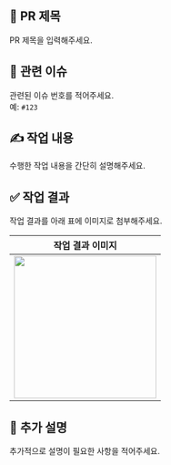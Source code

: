 <!-- 
커밋 컨벤션 종류
타입      설명
Setting   파일 및 폴더 추가
Feat      새로운 기능 추가
Fix       버그 수정
Docs      문서 수정 (README.md 등)
Style     코드 스타일 변경 (포맷팅, 세미콜론 등)
Refactor  코드 리팩토링 (기능 변화 없음)
Test      테스트 코드 추가 또는 수정
Chore     빌드 설정, 패키지 매니저 설정 변경 등
Perf      성능 개선 관련 변경
-->

## 📌 PR 제목
PR 제목을 입력해주세요.

## 🔗 관련 이슈
관련된 이슈 번호를 적어주세요.  
예: `#123`

## ✍️ 작업 내용
수행한 작업 내용을 간단히 설명해주세요.

## ✅ 작업 결과
작업 결과를 아래 표에 이미지로 첨부해주세요.

| 작업 결과 이미지 |
| :---: |
| <img src="이미지 URL을 여기에 넣어주세요" width="250"> |

## 📝 추가 설명
추가적으로 설명이 필요한 사항을 적어주세요.


